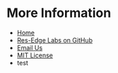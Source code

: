 # More Information

- [Home](/)
- [Res-Edge Labs on GitHub](https://github.com/cse-labs/res-edge-labs)
- [Email Us](mailto:bartr@microsoft.com)
- [MIT License](/?doc=license)
- test